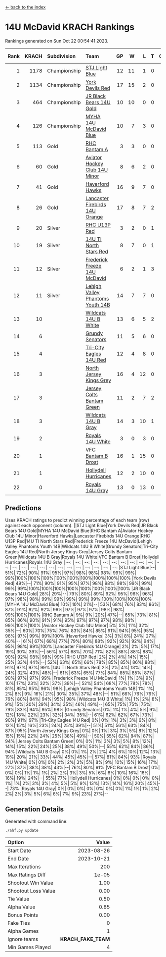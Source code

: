 [<- back to the index](readme.md)
# 14U McDavid KRACH Rankings
Rankings generated on Sun Oct 22 00:54:41 2023.

Rank|KRACH|Subdivision|Team|GP|W|L|T|OTW|OTL|SoS|Exp Wins|Win Diff
---:|---:|:---|:---|---:|---:|---:|---:|---:|---:|---:|---:|---:
1|1178|Championship|[STJ Light Blue](https://gamesheetstats.com/seasons/3659/teams/140639/schedule)|12|11|1|0|0|0|191|11.8|-0.0
2|1134|Championship|[York Devils Red](https://gamesheetstats.com/seasons/3659/teams/140644/schedule)|17|15|2|0|0|0|503|15.8|-0.0
3|464|Championship|[JR Black Bears 14U Gold](https://gamesheetstats.com/seasons/3659/teams/140633/schedule)|10|10|0|0|0|0|7|10.8|-0.0
4|126|Championship|[MYHA 14U McDavid Blue](https://gamesheetstats.com/seasons/3659/teams/140636/schedule)|10|7|3|0|0|0|226|7.8|-0.0
5|113|Gold|[RHC Bantam A](https://gamesheetstats.com/seasons/3659/teams/140618/schedule)|3|3|0|0|0|0|4|3.9|0.0
6|60|Gold|[Aviator Hockey Club 14U Minor](https://gamesheetstats.com/seasons/3659/teams/140627/schedule)|8|6|2|0|0|0|93|6.9|0.0
7|41|Gold|[Haverford Hawks](https://gamesheetstats.com/seasons/3659/teams/140630/schedule)|16|9|7|0|0|0|300|9.9|0.0
8|26|Gold|[Lancaster Firebirds 14U Orange](https://gamesheetstats.com/seasons/3659/teams/140634/schedule)|17|8|7|2|0|0|284|9.9|0.0
9|20|Silver|[RHC U13P Red](https://gamesheetstats.com/seasons/3659/teams/140619/schedule)|3|2|0|1|0|0|4|3.4|0.0
10|19|Silver|[14U TI North Stars Red](https://gamesheetstats.com/seasons/3659/teams/140626/schedule)|8|7|0|1|0|0|2|8.4|0.0
11|12|Silver|[Frederick Freeze 14U McDavid](https://gamesheetstats.com/seasons/3659/teams/140628/schedule)|6|2|1|3|0|0|14|4.4|0.0
12|11|Silver|[Lehigh Valley Phantoms Youth 14B](https://gamesheetstats.com/seasons/3659/teams/140635/schedule)|14|7|7|0|1|1|172|7.9|0.0
13|10||[Wildcats 14U B White](https://gamesheetstats.com/seasons/3659/teams/140643/schedule)|13|6|5|2|1|1|99|7.9|0.0
14|6||[Grundy Senators](https://gamesheetstats.com/seasons/3659/teams/140629/schedule)|11|5|6|0|0|0|88|5.9|0.0
15|4||[Tri-City Eagles 14U Red](https://gamesheetstats.com/seasons/3659/teams/140640/schedule)|12|4|8|0|1|0|273|4.9|0.0
16|3||[North Jersey Kings Grey](https://gamesheetstats.com/seasons/3659/teams/140637/schedule)|16|4|12|0|1|0|49|4.9|0.0
17|3||[Jersey Colts Bantam Green](https://gamesheetstats.com/seasons/3659/teams/140632/schedule)|11|2|7|2|0|0|108|3.9|0.0
18|3||[Wildcats 14U B Gray](https://gamesheetstats.com/seasons/3659/teams/140642/schedule)|14|3|10|1|0|0|107|4.4|0.0
19|2||[Royals 14U White](https://gamesheetstats.com/seasons/3659/teams/140620/schedule)|3|0|3|0|0|1|570|0.9|0.0
20|1||[VFC Bantam B Drost](https://gamesheetstats.com/seasons/3659/teams/140641/schedule)|16|1|15|0|0|1|294|1.9|0.0
21|1||[Hollydell Hurricanes](https://gamesheetstats.com/seasons/3659/teams/140631/schedule)|12|2|10|0|0|0|97|2.9|0.0
22|0||[Royals 14U Gray](https://gamesheetstats.com/seasons/3659/teams/140638/schedule)|13|0|13|0|0|0|111|0.9|0.0

## Predictions
Uses KRACH ratings to predict winning percentage of each team (row) against each opponent (column).
||STJ Light Blue|York Devils Red|JR Black Bears 14U Gold|MYHA 14U McDavid Blue|RHC Bantam A|Aviator Hockey Club 14U Minor|Haverford Hawks|Lancaster Firebirds 14U Orange|RHC U13P Red|14U TI North Stars Red|Frederick Freeze 14U McDavid|Lehigh Valley Phantoms Youth 14B|Wildcats 14U B White|Grundy Senators|Tri-City Eagles 14U Red|North Jersey Kings Grey|Jersey Colts Bantam Green|Wildcats 14U B Gray|Royals 14U White|VFC Bantam B Drost|Hollydell Hurricanes|Royals 14U Gray
| --: | --: | --: | --: | --: | --: | --: | --: | --: | --: | --: | --: | --: | --: | --: | --: | --: | --: | --: | --: | --: | --: | --: 
|STJ Light Blue|--| 51%| 72%| 90%| 91%| 95%| 97%| 98%| 98%| 98%| 99%| 99%| 99%|100%|100%|100%|100%|100%|100%|100%|100%|100%
|York Devils Red| 49%|--| 71%| 90%| 91%| 95%| 97%| 98%| 98%| 98%| 99%| 99%| 99%| 99%|100%|100%|100%|100%|100%|100%|100%|100%
|JR Black Bears 14U Gold| 28%| 29%|--| 79%| 80%| 89%| 92%| 95%| 96%| 96%| 97%| 98%| 98%| 99%| 99%| 99%| 99%| 99%|100%|100%|100%|100%
|MYHA 14U McDavid Blue| 10%| 10%| 21%|--| 53%| 68%| 76%| 83%| 86%| 87%| 91%| 92%| 92%| 96%| 97%| 97%| 97%| 98%| 98%| 99%|100%|100%
|RHC Bantam A|  9%|  9%| 20%| 47%|--| 65%| 73%| 81%| 85%| 86%| 90%| 91%| 91%| 95%| 97%| 97%| 97%| 98%| 98%| 99%|100%|100%
|Aviator Hockey Club 14U Minor|  5%|  5%| 11%| 32%| 35%|--| 60%| 70%| 75%| 76%| 83%| 84%| 85%| 91%| 94%| 95%| 95%| 96%| 97%| 99%| 99%|100%
|Haverford Hawks|  3%|  3%|  8%| 24%| 27%| 40%|--| 61%| 67%| 68%| 77%| 79%| 80%| 88%| 92%| 92%| 92%| 94%| 95%| 98%| 99%|100%
|Lancaster Firebirds 14U Orange|  2%|  2%|  5%| 17%| 19%| 30%| 39%|--| 56%| 57%| 68%| 70%| 71%| 82%| 88%| 88%| 88%| 90%| 92%| 98%| 98%| 99%
|RHC U13P Red|  2%|  2%|  4%| 14%| 15%| 25%| 33%| 44%|--| 52%| 63%| 65%| 66%| 78%| 85%| 85%| 86%| 88%| 91%| 97%| 97%| 99%
|14U TI North Stars Red|  2%|  2%|  4%| 13%| 14%| 24%| 32%| 43%| 48%|--| 61%| 63%| 65%| 77%| 84%| 85%| 85%| 87%| 90%| 97%| 97%| 99%
|Frederick Freeze 14U McDavid|  1%|  1%|  3%|  9%| 10%| 17%| 23%| 32%| 37%| 39%|--| 52%| 54%| 68%| 77%| 78%| 78%| 81%| 85%| 95%| 96%| 98%
|Lehigh Valley Phantoms Youth 14B|  1%|  1%|  2%|  8%|  9%| 16%| 21%| 30%| 35%| 37%| 48%|--| 51%| 66%| 76%| 76%| 76%| 80%| 84%| 94%| 95%| 98%
|Wildcats 14U B White|  1%|  1%|  2%|  8%|  9%| 15%| 20%| 29%| 34%| 35%| 46%| 49%|--| 65%| 75%| 75%| 75%| 79%| 83%| 94%| 95%| 98%
|Grundy Senators|  0%|  1%|  1%|  4%|  5%|  9%| 12%| 18%| 22%| 23%| 32%| 34%| 35%|--| 61%| 62%| 62%| 67%| 73%| 90%| 91%| 97%
|Tri-City Eagles 14U Red|  0%|  0%|  1%|  3%|  3%|  6%|  8%| 12%| 15%| 16%| 23%| 24%| 25%| 39%|--| 51%| 51%| 56%| 63%| 84%| 87%| 95%
|North Jersey Kings Grey|  0%|  0%|  1%|  3%|  3%|  5%|  8%| 12%| 15%| 15%| 22%| 24%| 25%| 38%| 49%|--| 50%| 55%| 62%| 84%| 87%| 94%
|Jersey Colts Bantam Green|  0%|  0%|  1%|  3%|  3%|  5%|  8%| 12%| 14%| 15%| 22%| 24%| 25%| 38%| 49%| 50%|--| 55%| 62%| 84%| 86%| 94%
|Wildcats 14U B Gray|  0%|  0%|  1%|  2%|  2%|  4%|  6%| 10%| 12%| 13%| 19%| 20%| 21%| 33%| 44%| 45%| 45%|--| 57%| 81%| 84%| 93%
|Royals 14U White|  0%|  0%|  0%|  2%|  2%|  3%|  5%|  8%|  9%| 10%| 15%| 16%| 17%| 27%| 37%| 38%| 38%| 43%|--| 76%| 80%| 91%
|VFC Bantam B Drost|  0%|  0%|  0%|  1%|  1%|  1%|  2%|  2%|  3%|  3%|  5%|  6%|  6%| 10%| 16%| 16%| 16%| 19%| 24%|--| 55%| 77%
|Hollydell Hurricanes|  0%|  0%|  0%|  0%|  0%|  1%|  1%|  2%|  3%|  3%|  4%|  5%|  5%|  9%| 13%| 13%| 14%| 16%| 20%| 45%|--| 73%
|Royals 14U Gray|  0%|  0%|  0%|  0%|  0%|  0%|  0%|  1%|  1%|  1%|  2%|  2%|  2%|  3%|  5%|  6%|  6%|  7%|  9%| 23%| 27%|--

## Generation Details

Generated with command line:
```
./ahf.py update
```

| Option | Value |
| :----- | ----: |
| Start Date | 2023-08-26 |
| End Date | 2023-10-21 |
| Max Iterations | 200 |
| Max Ratings Diff | 1e-05 |
| Shootout Win Value | 1.00 |
| Shootout Loss Value | 0.00 |
| Tie Value | 0.50 |
| Alpha Value | 0.85 |
| Bonus Points | 0.00 |
| Fake Ties | 0 |
| Alpha Games | 1 |
| Ignore teams | __KRACH_FAKE_TEAM__ |
| Min Games Played | 4 |

